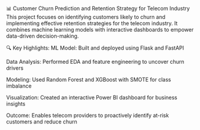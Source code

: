 📊 Customer Churn Prediction and Retention Strategy for Telecom Industry
This project focuses on identifying customers likely to churn and implementing effective retention strategies for the telecom industry. It combines machine learning models with interactive dashboards to empower data-driven decision-making.

🔍 Key Highlights:
ML Model: Built and deployed using Flask and FastAPI

Data Analysis: Performed EDA and feature engineering to uncover churn drivers

Modeling: Used Random Forest and XGBoost with SMOTE for class imbalance

Visualization: Created an interactive Power BI dashboard for business insights

Outcome: Enables telecom providers to proactively identify at-risk customers and reduce churn
